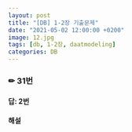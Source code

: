 ```yaml
---
layout: post
title: "[DB] 1-2장 기출문제"
date: "2021-05-02 12:00:00 +0200" 
image: 12.jpg
tags: [db, 1-2장, daatmodeling]
categories: DB
---
```


### ✏ 31번

#### 답: 2번

#### 해설 
